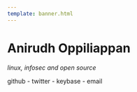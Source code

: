 ```yaml
---
template: banner.html
---
```


# Anirudh Oppiliappan

*linux, infosec and open source*

github - twitter - keybase - email
